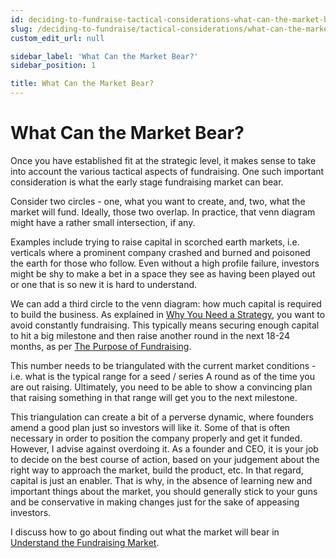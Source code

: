 ```yaml
---
id: deciding-to-fundraise-tactical-considerations-what-can-the-market-bear
slug: /deciding-to-fundraise/tactical-considerations/what-can-the-market-bear
custom_edit_url: null

sidebar_label: 'What Can the Market Bear?'
sidebar_position: 1

title: What Can the Market Bear?
---
```


# What Can the Market Bear?

Once you have established fit at the strategic level, it makes sense to take into account the various tactical aspects of fundraising. One such important consideration is what the early stage fundraising market can bear. 

Consider two circles - one, what you want to create, and, two, what the market will fund. Ideally, those two overlap. In practice, that venn diagram might have a rather small intersection, if any.

Examples include trying to raise capital in scorched earth markets, i.e. verticals where a prominent company crashed and burned and poisoned the earth for those who follow. Even without a high profile failure, investors might be shy to make a bet in a space they see as having been played out or one that is so new it is hard to understand.

We can add a third circle to the venn diagram: how much capital is required to build the business. As explained in [Why You Need a Strategy](/deciding-to-fundraise/why-you-need-a-strategy), you want to avoid constantly fundraising. This typically means securing enough capital to hit a big milestone and then raise another round in the next 18-24 months, as per [The Purpose of Fundraising](/deciding-to-fundraise/the-purpose-of-fundraising). 

This number needs to be triangulated with the current market conditions - i.e. what is the typical range for a seed / series A round as of the time you are out raising. Ultimately, you need to be able to show a convincing plan that raising something in that range will get you to the next milestone. 

This triangulation can create a bit of a perverse dynamic, where founders amend a good plan just so investors will like it. Some of that is often necessary in order to position the company properly and get it funded. However, I advise against overdoing it. As a founder and CEO, it is your job to decide on the best course of action, based on your judgement about the right way to approach the market, build the product, etc. In that regard, capital is just an enabler. That is why, in the absence of learning new and important things about the market, you should generally stick to your guns and be conservative in making changes just for the sake of appeasing investors.

I discuss how to go about finding out what the market will bear in [Understand the Fundraising Market](/phase-i-preparation/understand-the-fundraising-market).